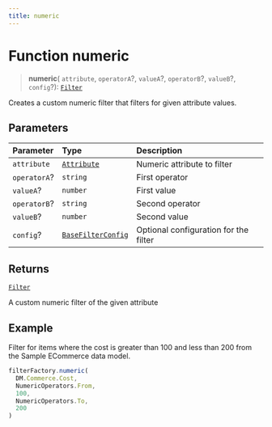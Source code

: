 ```yaml
---
title: numeric
---
```


# Function numeric

> **numeric**(
  `attribute`,
  `operatorA`?,
  `valueA`?,
  `operatorB`?,
  `valueB`?,
  `config`?): [`Filter`](../../../interfaces/interface.Filter.md)

Creates a custom numeric filter that filters for given attribute values.

## Parameters

| Parameter | Type | Description |
| :------ | :------ | :------ |
| `attribute` | [`Attribute`](../../../interfaces/interface.Attribute.md) | Numeric attribute to filter |
| `operatorA`? | `string` | First operator |
| `valueA`? | `number` | First value |
| `operatorB`? | `string` | Second operator |
| `valueB`? | `number` | Second value |
| `config`? | [`BaseFilterConfig`](../../../interfaces/interface.BaseFilterConfig.md) | Optional configuration for the filter |

## Returns

[`Filter`](../../../interfaces/interface.Filter.md)

A custom numeric filter of the given attribute

## Example

Filter for items where the cost is greater than 100 and less than 200
from the Sample ECommerce data model.
```ts
filterFactory.numeric(
  DM.Commerce.Cost,
  NumericOperators.From,
  100,
  NumericOperators.To,
  200
)
```
